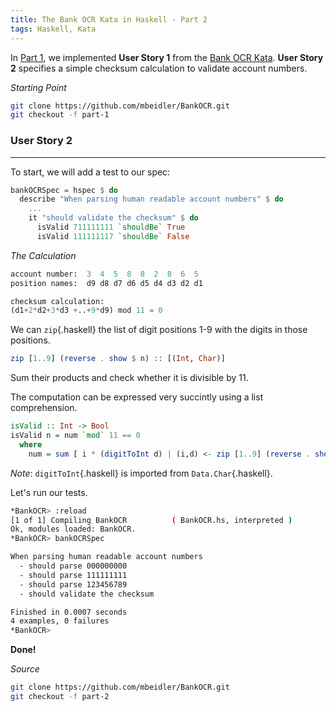 ```yaml
---
title: The Bank OCR Kata in Haskell - Part 2
tags: Haskell, Kata
---
```


In [Part 1](http://localhost:8000/posts/2014-10-22-bank-ocr-kata-1.html), we implemented **User Story 1** from the [Bank OCR Kata](http://codingdojo.org/cgi-bin/index.pl?KataBankOCR). **User Story 2** specifies a simple checksum calculation to validate account numbers.

*Starting Point*
```bash
git clone https://github.com/mbeidler/BankOCR.git
git checkout -f part-1
```

### User Story 2 ###

--------------------

To start, we will add a test to our spec:

```haskell
bankOCRSpec = hspec $ do
  describe "When parsing human readable account numbers" $ do
    ...
    it "should validate the checksum" $ do
      isValid 711111111 `shouldBe` True
      isValid 111111117 `shouldBe` False
```

*The Calculation*
```python
account number:  3  4  5  8  8  2  8  6  5
position names:  d9 d8 d7 d6 d5 d4 d3 d2 d1

checksum calculation:
(d1+2*d2+3*d3 +..+9*d9) mod 11 = 0
```

We can `zip`{.haskell} the list of digit positions 1-9 with the digits in those positions.
```haskell
zip [1..9] (reverse . show $ n) :: [(Int, Char)]
```
Sum their products and check whether it is divisible by 11. 

The computation can be expressed very succintly using a list comprehension.

```haskell
isValid :: Int -> Bool
isValid n = num `mod` 11 == 0
  where 
    num = sum [ i * (digitToInt d) | (i,d) <- zip [1..9] (reverse . show $ n) ]
```

*Note*: `digitToInt`{.haskell} is imported from `Data.Char`{.haskell}.

Let's run our tests.
```bash
*BankOCR> :reload
[1 of 1] Compiling BankOCR          ( BankOCR.hs, interpreted )
Ok, modules loaded: BankOCR.
*BankOCR> bankOCRSpec

When parsing human readable account numbers
  - should parse 000000000
  - should parse 111111111
  - should parse 123456789
  - should validate the checksum

Finished in 0.0007 seconds
4 examples, 0 failures
*BankOCR> 
```

**Done!**

*Source*
```bash
git clone https://github.com/mbeidler/BankOCR.git
git checkout -f part-2
```

